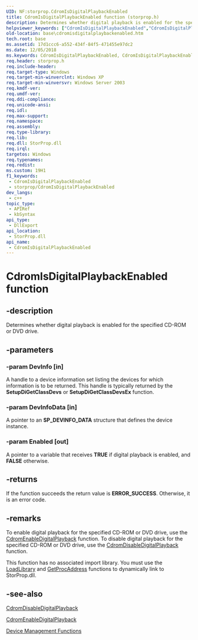 ```yaml
---
UID: NF:storprop.CdromIsDigitalPlaybackEnabled
title: CdromIsDigitalPlaybackEnabled function (storprop.h)
description: Determines whether digital playback is enabled for the specified CD-ROM or DVD drive.
helpviewer_keywords: ["CdromIsDigitalPlaybackEnabled","CdromIsDigitalPlaybackEnabled function","base.cdromisdigitalplaybackenabled","storprop/CdromIsDigitalPlaybackEnabled"]
old-location: base\cdromisdigitalplaybackenabled.htm
tech.root: base
ms.assetid: 17d1ccc6-a552-434f-84f5-471455e97dc2
ms.date: 12/05/2018
ms.keywords: CdromIsDigitalPlaybackEnabled, CdromIsDigitalPlaybackEnabled function, base.cdromisdigitalplaybackenabled, storprop/CdromIsDigitalPlaybackEnabled
req.header: storprop.h
req.include-header: 
req.target-type: Windows
req.target-min-winverclnt: Windows XP
req.target-min-winversvr: Windows Server 2003
req.kmdf-ver: 
req.umdf-ver: 
req.ddi-compliance: 
req.unicode-ansi: 
req.idl: 
req.max-support: 
req.namespace: 
req.assembly: 
req.type-library: 
req.lib: 
req.dll: StorProp.dll
req.irql: 
targetos: Windows
req.typenames: 
req.redist: 
ms.custom: 19H1
f1_keywords:
 - CdromIsDigitalPlaybackEnabled
 - storprop/CdromIsDigitalPlaybackEnabled
dev_langs:
 - c++
topic_type:
 - APIRef
 - kbSyntax
api_type:
 - DllExport
api_location:
 - StorProp.dll
api_name:
 - CdromIsDigitalPlaybackEnabled
---
```


# CdromIsDigitalPlaybackEnabled function


## -description

Determines whether digital playback is enabled for the specified CD-ROM or DVD drive.

## -parameters

### -param DevInfo [in]

A handle to a device information set listing the devices for which information is to be returned. This handle is typically returned by the <b>SetupDiGetClassDevs</b> or <b>SetupDiGetClassDevsEx</b> function.

### -param DevInfoData [in]

A pointer to an <b>SP_DEVINFO_DATA</b> structure that defines the device instance.

### -param Enabled [out]

A pointer to a variable that receives <b>TRUE</b> if digital playback is enabled, and <b>FALSE</b> otherwise.

## -returns

If the function succeeds the return value is <b>ERROR_SUCCESS</b>. Otherwise, it is an error code.

## -remarks

To enable digital playback for the specified CD-ROM or DVD drive, use the <a href="/windows/desktop/api/storprop/nf-storprop-cdromenabledigitalplayback">CdromEnableDigitalPlayback</a> function. To disable digital playback for the specified CD-ROM or DVD drive, use the <a href="/windows/desktop/api/storprop/nf-storprop-cdromdisabledigitalplayback">CdromDisableDigitalPlayback</a> function. 

This function has no associated import library. You must use the <a href="/windows/desktop/api/libloaderapi/nf-libloaderapi-loadlibrarya">LoadLibrary</a> and <a href="/windows/desktop/api/libloaderapi/nf-libloaderapi-getprocaddress">GetProcAddress</a> functions to dynamically link to StorProp.dll.

## -see-also

<a href="/windows/desktop/api/storprop/nf-storprop-cdromdisabledigitalplayback">CdromDisableDigitalPlayback</a>



<a href="/windows/desktop/api/storprop/nf-storprop-cdromenabledigitalplayback">CdromEnableDigitalPlayback</a>



<a href="/windows/desktop/DevIO/device-management-functions">Device Management Functions</a>